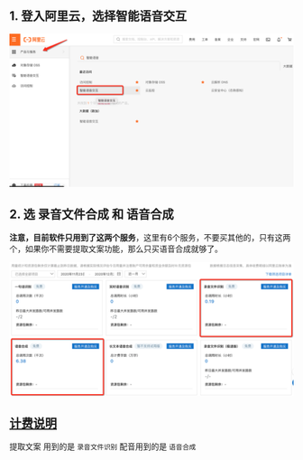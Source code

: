 ## 1. 登入阿里云，选择智能语音交互

![img](buy.assets/221347_f56a1cd9_1093073.png)

## 2. 选 录音文件合成 和 语音合成

**注意，目前软件只用到了这两个服务**，这里有6个服务，不要买其他的，只有这两个，如果你不需要提取文案功能，那么只买语音合成就够了。

![输入图片说明](buy.assets/221537_d461c160_1093073.png)


## [计费说明](https://help.aliyun.com/document_detail/207373.html?spm=a2c4g.11186623.2.5.3d0033bf7Fr7hg)


提取文案 用到的是 `录音文件识别`
配音用到的是 `语音合成`
